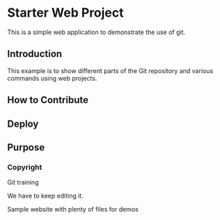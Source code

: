 # Starter Web Project
This is a simple web application to demonstrate
the use of git.

## Introduction

This example is to show different parts
of the Git repository and various commands
using web projects.

## How to Contribute

## Deploy

## Purpose

### Copyright
Git training

We have to keep editing it.

Sample website with plenty of files for demos
